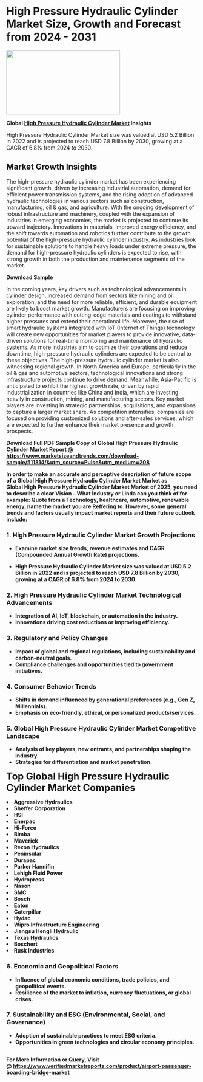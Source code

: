 <H1>High Pressure Hydraulic Cylinder Market Size, Growth and Forecast from 2024 - 2031</H1><img class="aligncenter size-medium wp-image-584254" src="https://thirdeyenews.in/wp-content/uploads/2024/09/Global-Market-Research-300x168.jpeg" alt="" width="300" height="168" /><p><strong>Global&nbsp;<a href="https://www.marketsizeandtrends.com/download-sample/511814/&amp;utm_source=Pulse&amp;utm_medium=208">High Pressure Hydraulic Cylinder Market</a> Insights</strong></p><p>High Pressure Hydraulic Cylinder Market size was valued at USD 5.2 Billion in 2022 and is projected to reach USD 7.8 Billion by 2030, growing at a CAGR of 6.8% from 2024 to 2030.</p><p><h2>Market Growth Insights</h2> <p>The high-pressure hydraulic cylinder market has been experiencing significant growth, driven by increasing industrial automation, demand for efficient power transmission systems, and the rising adoption of advanced hydraulic technologies in various sectors such as construction, manufacturing, oil & gas, and agriculture. With the ongoing development of robust infrastructure and machinery, coupled with the expansion of industries in emerging economies, the market is projected to continue its upward trajectory. Innovations in materials, improved energy efficiency, and the shift towards automation and robotics further contribute to the growth potential of the high-pressure hydraulic cylinder industry. As industries look for sustainable solutions to handle heavy loads under extreme pressure, the demand for high-pressure hydraulic cylinders is expected to rise, with strong growth in both the production and maintenance segments of the market.</p> <p><strong>Download Sample</strong></p> <p>In the coming years, key drivers such as technological advancements in cylinder design, increased demand from sectors like mining and oil exploration, and the need for more reliable, efficient, and durable equipment are likely to boost market growth. Manufacturers are focusing on improving cylinder performance with cutting-edge materials and coatings to withstand higher pressures and extend their operational life. Moreover, the rise of smart hydraulic systems integrated with IoT (Internet of Things) technology will create new opportunities for market players to provide innovative, data-driven solutions for real-time monitoring and maintenance of hydraulic systems. As more industries aim to optimize their operations and reduce downtime, high-pressure hydraulic cylinders are expected to be central to these objectives. The high-pressure hydraulic cylinder market is also witnessing regional growth. In North America and Europe, particularly in the oil & gas and automotive sectors, technological innovations and strong infrastructure projects continue to drive demand. Meanwhile, Asia-Pacific is anticipated to exhibit the highest growth rate, driven by rapid industrialization in countries like China and India, which are investing heavily in construction, mining, and manufacturing sectors. Key market players are investing in strategic partnerships, acquisitions, and expansions to capture a larger market share. As competition intensifies, companies are focused on providing customized solutions and after-sales services, which are expected to further enhance their market presence and growth prospects.</p> <p><strong></p><p><span class=""><strong>Download Full PDF Sample Copy of Global High Pressure Hydraulic Cylinder Market Report</strong> @ <a href="https://www.marketsizeandtrends.com/download-sample/511814/&amp;utm_source=Pulse&amp;utm_medium=208" target="_blank">https://www.marketsizeandtrends.com/download-sample/511814/&amp;utm_source=Pulse&amp;utm_medium=208</a></span></p><p>In order to make an accurate and perceptive description of future scope of a Global&nbsp;High Pressure Hydraulic Cylinder Market Market as Global&nbsp;High Pressure Hydraulic Cylinder Market Market of 2025, you need to describe a clear Vision &ndash; What Industry or Linda can you think of for example: Quote from a Technology, healthcare, automotive, renewable energy, name the market you are Reffering to. However, some general trends and factors usually impact market reports and their future outlook include:</p><h3>1.&nbsp;<strong>High Pressure Hydraulic Cylinder Market Growth Projections</strong></h3><ul><li>Examine market size trends, revenue estimates and CAGR (Compounded Annual Growth Rate) projections.</li><li><p>High Pressure Hydraulic Cylinder Market size was valued at USD 5.2 Billion in 2022 and is projected to reach USD 7.8 Billion by 2030, growing at a CAGR of 6.8% from 2024 to 2030.</p></li></ul><h3>2.&nbsp;<strong>High Pressure Hydraulic Cylinder Market Technological Advancements</strong></h3><ul><li>Integration of AI, IoT, blockchain, or automation in the industry.</li><li>Innovations driving cost reductions or improving efficiency.</li></ul><h3>3.&nbsp;<strong>Regulatory and Policy Changes</strong></h3><ul><li>Impact of global and regional regulations, including sustainability and carbon-neutral goals.</li><li>Compliance challenges and opportunities tied to government initiatives.</li></ul><h3>4.&nbsp;<strong>Consumer Behavior Trends</strong></h3><ul><li>Shifts in demand influenced by generational preferences (e.g., Gen Z, Millennials).</li><li>Emphasis on eco-friendly, ethical, or personalized products/services.</li></ul><h3>5.&nbsp;<strong>Global High Pressure Hydraulic Cylinder Market Competitive Landscape</strong></h3><ul><li>Analysis of key players, new entrants, and partnerships shaping the industry.</li><li>Strategies for differentiation and market penetration.</li></ul><p data-pm-slice="1 1 []"><span style="color: inherit; font-family: inherit; font-size: 25px;">Top Global High Pressure Hydraulic Cylinder Market Companies</span></p><div class="" data-test-id=""><p><li>Aggressive Hydraulics</li><li> Sheffer Corporation</li><li> HSI</li><li> Enerpac</li><li> Hi-Force</li><li> Bimba</li><li> Maverick</li><li> Rexon Hydraulics</li><li> Peninsular</li><li> Durapac</li><li> Parker Hannifin</li><li> Lehigh Fluid Power</li><li> Hydropress</li><li> Nason</li><li> SMC</li><li> Bosch</li><li> Eaton</li><li> Caterpillar</li><li> Hydac</li><li> Wipro Infrastructure Engineering</li><li> Jiangsu Hengli Hydraulic</li><li> Texas Hydraulics</li><li> Boschert</li><li> Rusk Industries</li></p></div><h3>6.&nbsp;<strong>Economic and Geopolitical Factors</strong></h3><ul><li>Influence of global economic conditions, trade policies, and geopolitical events.</li><li>Resilience of the market to inflation, currency fluctuations, or global crises.</li></ul><h3>7.&nbsp;<strong>Sustainability and ESG (Environmental, Social, and Governance)</strong></h3><ul><li>Adoption of sustainable practices to meet ESG criteria.</li><li>Opportunities in green technologies and circular economy principles.</li></ul><h2><strong style="font-size: 14px;">For More Information or Query, Visit @&nbsp;</strong><a style="background-color: #ffffff; font-size: 14px;" href="https://www.marketsizeandtrends.com/report/high-pressure-hydraulic-cylinder-market/" target="_blank">https://www.verifiedmarketreports.com/product/airport-passenger-boarding-bridge-market</a></h2>
